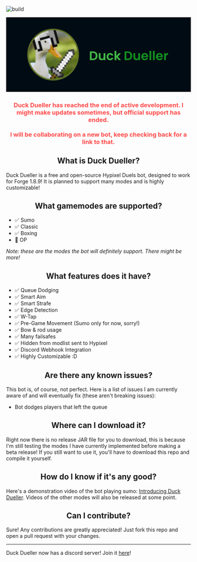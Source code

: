 ![build](https://github.com/github/docs/actions/workflows/gradle.yml/badge.svg)

![alt](https://raw.githubusercontent.com/HumanDuck23/upload-stuff-here/main/DuckDuellerBanner.png)

<h3 align="center" style="color: #ff4949">
Duck Dueller has reached the end of active development. 
I might make updates sometimes, but official support has ended.
<br><br>
I will be collaborating on a new bot, keep checking back for a link to that.
</h3>

<h2 align="center">
What is Duck Dueller?
</h2>
Duck Dueller is a free and open-source Hypixel Duels bot, designed to work for Forge 1.8.9! It is planned to support many modes and is highly customizable!

<h2 align="center">
   What gamemodes are supported?
</h2>

- ✅ Sumo
- ✅ Classic
- ✅ Boxing
- 🚧 OP

*Note: these are the modes the bot will definitely support. There might be more!*

<h2 align="center">
   What features does it have?
</h2>

- ✅ Queue Dodging
- ✅ Smart Aim
- ✅ Smart Strafe
- ✅ Edge Detection
- ✅ W-Tap
- ✅ Pre-Game Movement (Sumo only for now, sorry!)
- ✅ Bow & rod usage
- ✅ Many failsafes
- ✅ Hidden from modlist sent to Hypixel
- ✅ Discord Webhook Integration
- ✅ Highly Customizable :D

<h2 align="center">
   Are there any known issues?
</h2>
This bot is, of course, not perfect. Here is a list of issues I am currently aware of and will eventually fix (these aren't breaking issues):

- Bot dodges players that left the queue

<h2 align="center">
   Where can I download it?
</h2>

Right now there is no release JAR file for you to download, this is because I'm still testing the modes I have currently implemented before making a beta release! If you still want to use it, you'll have to download this repo and compile it yourself.

<h2 align="center">
   How do I know if it's any good?
</h2>

Here's a demonstration video of the bot playing sumo: [Introducing Duck Dueller](https://www.youtube.com/watch?v=4939onPBd4Y).
Videos of the other modes will also be released at some point.

<h2 align="center">
   Can I contribute?
</h2>
Sure! Any contributions are greatly appreciated! Just fork this repo and open a pull request with your changes.

<hr/>

Duck Dueller now has a discord server! Join it [here](https://discord.gg/aZZ4UKEnTn)!
